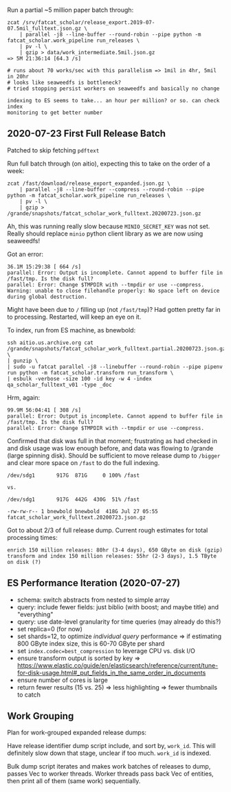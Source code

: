 
Run a partial ~5 million paper batch through:

    zcat /srv/fatcat_scholar/release_export.2019-07-07.5mil_fulltext.json.gz \
        | parallel -j8 --line-buffer --round-robin --pipe python -m fatcat_scholar.work_pipeline run_releases \
        | pv -l \
        | gzip > data/work_intermediate.5mil.json.gz
    => 5M 21:36:14 [64.3 /s]

    # runs about 70 works/sec with this parallelism => 1mil in 4hr, 5mil in 20hr
    # looks like seaweedfs is bottleneck?
    # tried stopping persist workers on seaweedfs and basically no change

    indexing to ES seems to take... an hour per million? or so. can check index
    monitoring to get better number

## 2020-07-23 First Full Release Batch

Patched to skip fetching `pdftext`

Run full batch through (on aitio), expecting this to take on the order of a
week:

    zcat /fast/download/release_export_expanded.json.gz \
        | parallel -j8 --line-buffer --compress --round-robin --pipe python -m fatcat_scholar.work_pipeline run_releases \
        | pv -l \
        | gzip > /grande/snapshots/fatcat_scholar_work_fulltext.20200723.json.gz

Ah, this was running really slow because `MINIO_SECRET_KEY` was not set. Really
should replace `minio` python client library as we are now using seaweedfs!

Got an error:

    36.1M 15:29:38 [ 664 /s]
    parallel: Error: Output is incomplete. Cannot append to buffer file in /fast/tmp. Is the disk full?
    parallel: Error: Change $TMPDIR with --tmpdir or use --compress.
    Warning: unable to close filehandle properly: No space left on device during global destruction.

Might have been due to `/` filling up (not `/fast/tmp`)? Had gotten pretty far
in to processing. Restarted, will keep an eye on it.

To index, run from ES machine, as bnewbold:

    ssh aitio.us.archive.org cat /grande/snapshots/fatcat_scholar_work_fulltext.partial.20200723.json.gz \
    | gunzip \
    | sudo -u fatcat parallel -j8 --linebuffer --round-robin --pipe pipenv run python -m fatcat_scholar.transform run_transform \
    | esbulk -verbose -size 100 -id key -w 4 -index qa_scholar_fulltext_v01 -type _doc

Hrm, again:

    99.9M 56:04:41 [ 308 /s]
    parallel: Error: Output is incomplete. Cannot append to buffer file in /fast/tmp. Is the disk full?
    parallel: Error: Change $TMPDIR with --tmpdir or use --compress.

Confirmed that disk was full in that moment; frustrating as had checked in and
disk usage was low enough before, and data was flowing to /grande (large
spinning disk). Should be sufficient to move release dump to `/bigger` and
clear more space on `/fast` to do the full indexing.

    /dev/sdg1       917G  871G     0 100% /fast

    vs.

    /dev/sdg1       917G  442G  430G  51% /fast

    -rw-rw-r-- 1 bnewbold bnewbold  418G Jul 27 05:55 fatcat_scholar_work_fulltext.20200723.json.gz

Got to about 2/3 of full release dump. Current rough estimates for total
processing times:

    enrich 150 million releases: 80hr (3-4 days), 650 GByte on disk (gzip)
    transform and index 150 million releases: 55hr (2-3 days), 1.5 TByte on disk (?)

## ES Performance Iteration (2020-07-27)

- schema: switch abstracts from nested to simple array
- query: include fewer fields: just biblio (with boost; and maybe title) and "everything"
- query: use date-level granularity for time queries (may already do this?)
- set replica=0 (for now)
- set shards=12, to optimize *individual query* performance
    => if estimating 800 GByte index size, this is 60-70 GByte per shard
- set `index.codec=best_compression` to leverage CPU vs. disk I/O
- ensure transform output is sorted by key
    => <https://www.elastic.co/guide/en/elasticsearch/reference/current/tune-for-disk-usage.html#_put_fields_in_the_same_order_in_documents>
- ensure number of cores is large
- return fewer results (15 vs. 25)
    => less highlighting
    => fewer thumbnails to catch

## Work Grouping

Plan for work-grouped expanded release dumps:

Have release identifier dump script include, and sort by, `work_id`. This will
definitely slow down that stage, unclear if too much. `work_id` is indexed.

Bulk dump script iterates and makes work batches of releases to dump, passes
Vec to worker threads. Worker threads pass back Vec of entities, then print all
of them (same work) sequentially.
